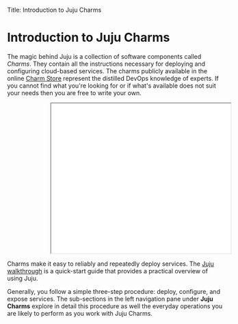Title: Introduction to Juju Charms


# Introduction to Juju Charms

The magic behind Juju is a collection of software components called *Charms*.
They contain all the instructions necessary for deploying and configuring
cloud-based services. The charms publicly available in the online
[Charm Store](authors-charm-store.html) represent the distilled DevOps knowledge
of experts. If you cannot find what you're looking for or if what's available
does not suit your needs then you are free to write your own.

<iframe style="margin-left: 20%;" class="youtube-player" type="text/html" width="420" height="350" src="//www.youtube.com/embed/0AT6qKyam9I"></iframe>

Charms make it easy to reliably and repeatedly deploy services.  The
[Juju walkthrough](../getting-started.html) is a quick-start guide that
provides a practical overview of using Juju.

Generally, you follow a simple three-step procedure: deploy, configure, and
expose services. The sub-sections in the left navigation pane under **Juju
Charms** explore in detail this procedure as well the everyday operations
you are likely to perform as you work with Juju Charms.
